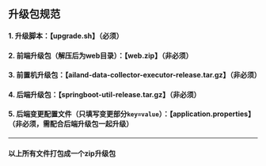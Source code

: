 ## 升级包规范

#### 1. 升级脚本：【upgrade.sh】（必须）

#### 2. 前端升级包（解压后为web目录）：【web.zip】（非必须）

#### 3. 前置机升级包：【ailand-data-collector-executor-release.tar.gz】（非必须）

#### 4. 后端升级包：【springboot-util-release.tar.gz】（非必须）

#### 5. 后端变更配置文件（只填写变更部分`key=value`）：【application.properties】（非必须，需配合后端升级包一起升级）

---

#### 以上所有文件打包成一个zip升级包